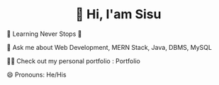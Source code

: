 # <div align="center">👋 Hi, I'am Sisu</div>

🌱 Learning Never Stops 🚀

💬 Ask me about Web Development, MERN Stack, Java, DBMS, MySQL

👨‍💻 Check out my personal portfolio : Portfolio

😄 Pronouns: He/His


